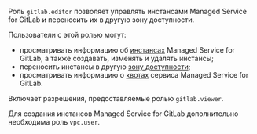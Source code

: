 Роль `gitlab.editor` позволяет управлять инстансами Managed Service for GitLab и переносить их в другую зону доступности.

Пользователи с этой ролью могут:
* просматривать информацию об [инстансах](../../managed-gitlab/concepts/index.md#instance) Managed Service for GitLab, а также создавать, изменять и удалять инстансы;
* переносить инстансы в другую [зону доступности](../../overview/concepts/geo-scope.md);
* просматривать информацию о [квотах](../../managed-gitlab/concepts/limits.md#quotas) сервиса Managed Service for GitLab.

Включает разрешения, предоставляемые ролью `gitlab.viewer`.

Для создания инстансов Managed Service for GitLab дополнительно необходима роль `vpc.user`.
